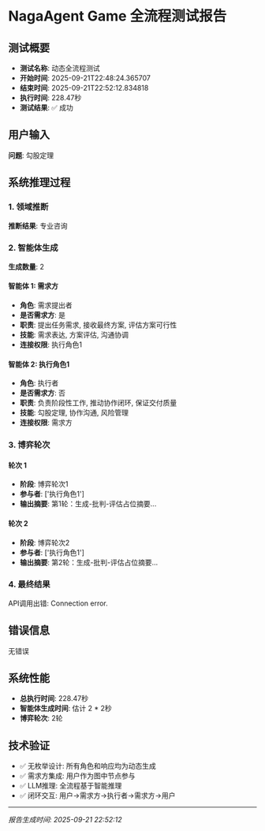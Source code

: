 # NagaAgent Game 全流程测试报告

## 测试概要
- **测试名称**: 动态全流程测试
- **开始时间**: 2025-09-21T22:48:24.365707
- **结束时间**: 2025-09-21T22:52:12.834818
- **执行时间**: 228.47秒
- **测试结果**: ✅ 成功

## 用户输入
**问题**: 勾股定理

## 系统推理过程

### 1. 领域推断
**推断结果**: 专业咨询

### 2. 智能体生成
**生成数量**: 2

#### 智能体 1: 需求方
- **角色**: 需求提出者
- **是否需求方**: 是
- **职责**: 提出任务需求, 接收最终方案, 评估方案可行性
- **技能**: 需求表达, 方案评估, 沟通协调
- **连接权限**: 执行角色1

#### 智能体 2: 执行角色1
- **角色**: 执行者
- **是否需求方**: 否
- **职责**: 负责阶段性工作, 推动协作闭环, 保证交付质量
- **技能**: 勾股定理, 协作沟通, 风险管理
- **连接权限**: 需求方

### 3. 博弈轮次

#### 轮次 1
- **阶段**: 博弈轮次1
- **参与者**: ['执行角色1']
- **输出摘要**: 第1轮：生成-批判-评估占位摘要...

#### 轮次 2
- **阶段**: 博弈轮次2
- **参与者**: ['执行角色1']
- **输出摘要**: 第2轮：生成-批判-评估占位摘要...

### 4. 最终结果
API调用出错: Connection error.

## 错误信息
无错误

## 系统性能
- **总执行时间**: 228.47秒
- **智能体生成时间**: 估计 2 * 2秒
- **博弈轮次**: 2轮

## 技术验证
- ✅ 无枚举设计: 所有角色和响应均为动态生成
- ✅ 需求方集成: 用户作为图中节点参与
- ✅ LLM推理: 全流程基于智能推理
- ✅ 闭环交互: 用户→需求方→执行者→需求方→用户

---
*报告生成时间: 2025-09-21 22:52:12*
